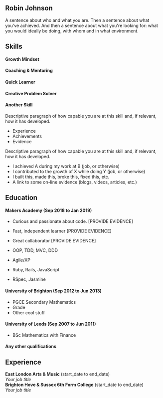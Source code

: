 ## Robin Johnson

A sentence about who and what you are. Then a sentence about what you've achieved. And then a sentence about what you're looking for: what you would ideally be doing, with whom and in what environment.

## Skills

#### Growth Mindset

#### Coaching & Mentoring

#### Quick Learner

#### Creative Problem Solver



#### Another Skill

Descriptive paragraph of how capable you are at this skill and, if relevant, how it has developed.

- Experience
- Achievements
- Evidence

Descriptive paragraph of how capable you are at this skill and, if relevant, how it has developed.

- I achieved A during my work at B (job, or otherwise)
- I contributed to the growth of X while doing Y (job, or otherwise)
- I built this, made this, broke this, fixed this, etc.
- A link to some on-line evidence (blogs, videos, articles, etc.)

## Education

#### Makers Academy (Sep 2018 to Jan 2019)

- Curious and passionate about code. [PROVIDE EVIDENCE]
- Fast, independent learner [PROVIDE EVIDENCE]
- Great collaborator [PROVIDE EVIDENCE]

- OOP, TDD, MVC, DDD
- Agile/XP
- Ruby, Rails, JavaScript
- RSpec, Jasmine

#### University of Brighton (Sep 2012 to Jun 2013)

- PGCE Secondary Mathematics
- Grade
- Other cool stuff

#### University of Leeds (Sep 2007 to Jun 2011)

- BSc Mathematics with Finance

#### Any other qualifications

## Experience

**East London Arts & Music** (start_date to end_date)    
*Your job title*  
**Brighton Hove & Sussex 6th Form College** (start_date to end_date)   
*Your job title*  
